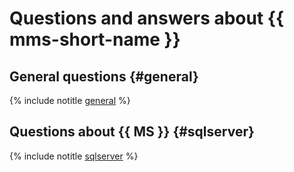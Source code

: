 # Questions and answers about {{ mms-short-name }}

## General questions {#general}

{% include notitle [general](../../_qa/managed-sqlserver/general.md) %}

## Questions about {{ MS }} {#sqlserver}

{% include notitle [sqlserver](../../_qa/managed-sqlserver/sqlserver.md) %}

